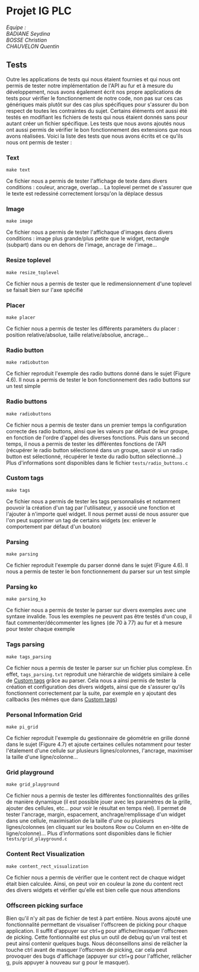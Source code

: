 # Projet IG PLC

*Equipe :*  
*BADIANE Seydina*  
*BOSSE Christian*  
*CHAUVELON Quentin*  

## Tests

Outre les applications de tests qui nous étaient fournies et qui nous ont permis de tester notre implémentation de l'API au fur et à mesure du développement, nous avons également écrit nos propre applications de tests pour vérifier le fonctionnement de notre code, non pas sur ces cas génériques mais plutôt sur des cas plus spécifiques pour s'assurer du bon respect de toutes les contraintes du sujet. Certains éléments ont aussi été testés en modifiant les fichiers de tests qui nous étaient donnés sans pour autant créer un fichier spécifique.
Les tests que nous avons ajoutés nous ont aussi permis de vérifier le bon fonctionnement des extensions que nous avons réalisées.
Voici la liste des tests que nous avons écrits et ce qu'ils nous ont permis de tester :

### Text

`make text`

Ce fichier nous a permis de tester l'affichage de texte dans divers conditions : couleur, ancrage, overlap...
La toplevel permet de s'assurer que le texte est redessiné correctement lorsqu'on la déplace dessus

### Image

`make image`

Ce fichier nous a permis de tester l'affichaque d'images dans divers conditions : image plus grande/plus petite que le widget, rectangle (subpart) dans ou en dehors de l'image, ancrage de l'image...

### Resize toplevel

`make resize_toplevel`

Ce fichier nous a permis de tester que le redimensionnement d'une toplevel se faisait bien sur l'axe spécifié

### Placer

`make placer`

Ce fichier nous a permis de tester les différents paramèters du placer : position relative/absolue, taille relative/absolue, ancrage...

### Radio button

`make radiobutton`

Ce fichier reproduit l'exemple des radio buttons donné dans le sujet (Figure 4.6). Il nous a permis de tester le bon fonctionnement des radio buttons sur un test simple

### Radio buttons

`make radiobuttons`

Ce fichier nous a permis de tester dans un premier temps la configuration correcte des radio buttons, ainsi que les valeurs par défaut de leur groupe, en fonction de l'ordre d'appel des diverses fonctions. Puis dans un second temps, il nous a permis de tester les différentes fonctions de l'API (récupérer le radio button sélectionné dans un groupe, savoir si un radio button est sélectionné, récupérer le texte du radio button sélectionné...)
Plus d'informations sont disponibles dans le fichier `tests/radio_buttons.c`

### Custom tags

`make tags`

Ce fichier nous a permis de tester les tags personnalisés et notamment pouvoir la création d'un tag par l'utilisateur, y associé une fonction et l'ajouter à n'importe quel widget. Il nous permet aussi de nous assurer que l'on peut supprimer un tag de certains widgets (ex: enlever le comportement par défaut d'un bouton)

### Parsing

`make parsing`

Ce fichier reproduit l'exemple du parser donné dans le sujet (Figure 4.6). Il nous a permis de tester le bon fonctionnement du parser sur un test simple

### Parsing ko

`make parsing_ko`

Ce fichier nous a permis de tester le parser sur divers exemples avec une syntaxe invalide. Tous les exemples ne peuvent pas être testés d'un coup, il faut commenter/décommenter les lignes (de 70 à 77) au fur et à mesure pour tester chaque exemple

### Tags parsing

`make tags_parsing`

Ce fichier nous a permis de tester le parser sur un fichier plus complexe. En effet, `tags_parsing.txt` reproduit une hiérarchie de widgets similaire à celle de [Custom tags](#custom-tags) grâce au parser. Cela nous a ainsi permis de tester la création et configuration des divers widgets, ainsi que de s'assurer qu'ils fonctionnent correctement par la suite, par exemple en y ajoutant des callbacks (les mêmes que dans [Custom tags](#custom-tags))

### Personal Information Grid

`make pi_grid`

Ce fichier reproduit l'exemple du gestionnaire de géométrie en grille donné dans le sujet (Figure 4.7) et ajoute certaines cellules notamment pour tester l'étalement d'une cellule sur plusieurs lignes/colonnes, l'ancrage, maximiser la taille d'une ligne/colonne...

### Grid playground

`make grid_playground`

Ce fichier nous a permis de tester les différentes fonctionnalités des grilles de manière dynamique (il est possible jouer avec les paramètres de la grille, ajouter des cellules, etc... pour voir le résultat en temps réel). Il permet de tester l'ancrage, margin, espacement, anchrage/remplissage d'un widget dans une cellule, maximisation de la taille d'une ou plusieurs lignes/colonnes (en cliquant sur les boutons Row ou Column en en-tête de ligne/colonne)...
Plus d'informations sont disponibles dans le fichier `tests/grid_playground.c`

### Content Rect Visualization

`make content_rect_visualization`

Ce fichier nous a permis de vérifier que le content rect de chaque widget était bien calculée. Ainsi, on peut voir en couleur la zone du content rect des divers widgets et vérifier qu'elle est bien celle que nous attendions

### Offscreen picking surface

Bien qu'il n'y ait pas de fichier de test à part entière. Nous avons ajouté une fonctionnalité permettant de visualiser l'offscreen de picking pour chaque application. Il suffit d'appuyer sur ctrl+g pour afficher/masquer l'offscreen de picking. Cette fontionnalité est plus un outil de debug qu'un vrai test et peut ainsi contenir quelques bugs. Nous déconseillons ainsi de relâcher la touche ctrl avant de masquer l'offscreen de picking, car cela peut provoquer des bugs d'affichage (appuyer sur ctrl+g pour l'afficher, relâcher g, puis appuyer à nouveau sur g pour le masquer).